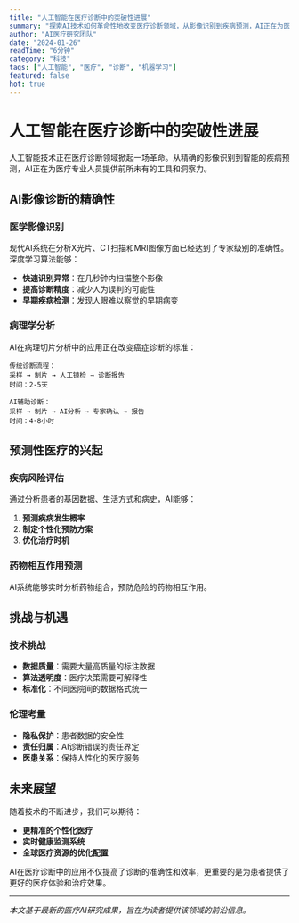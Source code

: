 ```yaml
---
title: "人工智能在医疗诊断中的突破性进展"
summary: "探索AI技术如何革命性地改变医疗诊断领域，从影像识别到疾病预测，AI正在为医疗行业带来前所未有的精确性和效率。"
author: "AI医疗研究团队"
date: "2024-01-26"
readTime: "6分钟"
category: "科技"
tags: ["人工智能", "医疗", "诊断", "机器学习"]
featured: false
hot: true
---
```


# 人工智能在医疗诊断中的突破性进展

人工智能技术正在医疗诊断领域掀起一场革命。从精确的影像识别到智能的疾病预测，AI正在为医疗专业人员提供前所未有的工具和洞察力。

## AI影像诊断的精确性

### 医学影像识别
现代AI系统在分析X光片、CT扫描和MRI图像方面已经达到了专家级别的准确性。深度学习算法能够：

- **快速识别异常**：在几秒钟内扫描整个影像
- **提高诊断精度**：减少人为误判的可能性
- **早期疾病检测**：发现人眼难以察觉的早期病变

### 病理学分析
AI在病理切片分析中的应用正在改变癌症诊断的标准：

```
传统诊断流程：
采样 → 制片 → 人工镜检 → 诊断报告
时间：2-5天

AI辅助诊断：
采样 → 制片 → AI分析 → 专家确认 → 报告
时间：4-8小时
```

## 预测性医疗的兴起

### 疾病风险评估
通过分析患者的基因数据、生活方式和病史，AI能够：

1. **预测疾病发生概率**
2. **制定个性化预防方案**
3. **优化治疗时机**

### 药物相互作用预测
AI系统能够实时分析药物组合，预防危险的药物相互作用。

## 挑战与机遇

### 技术挑战
- **数据质量**：需要大量高质量的标注数据
- **算法透明度**：医疗决策需要可解释性
- **标准化**：不同医院间的数据格式统一

### 伦理考量
- **隐私保护**：患者数据的安全性
- **责任归属**：AI诊断错误的责任界定
- **医患关系**：保持人性化的医疗服务

## 未来展望

随着技术的不断进步，我们可以期待：

- **更精准的个性化医疗**
- **实时健康监测系统**
- **全球医疗资源的优化配置**

AI在医疗诊断中的应用不仅提高了诊断的准确性和效率，更重要的是为患者提供了更好的医疗体验和治疗效果。

---

*本文基于最新的医疗AI研究成果，旨在为读者提供该领域的前沿信息。*